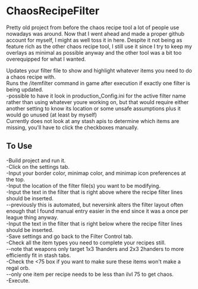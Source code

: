 # ChaosRecipeFilter

Pretty old project from before the chaos recipe tool a lot of people use nowadays was around. Now that I went ahead and made a proper github account for myself, I might as well toss it in here. Despite it not being as feature rich as the other chaos recipe tool, I still use it since I try to keep my overlays as minimal as possible anyway and the other tool was a bit too overequipped for what I wanted.


Updates your filter file to show and highlight whatever items you need to do a chaos recipe with.    
Runs the /itemfilter command in game after execution if exactly one filter is being updated.   
-possible to have it look in production_Config.ini for the active filter name rather than using whatever youre working on, but that would require either another setting to know its location or some unsafe assumptions plus it would go unused (at least by myself)      
Currently does not look at any stash apis to determine which items are missing, you'll have to click the checkboxes manually.    


## To Use
-Build project and run it.    
-Click on the settings tab.    
-Input your border color, minimap color, and minimap icon preferences at the top.    
-Input the location of the filter file(s) you want to be modifying.    
-Input the text in the filter that is right above where the recipe filter lines should be inserted.    
--previously this is automated, but neversink alters the filter layout often enough that I found manual entry easier in the end since it was a once per league thing anyway.    
-Input the text in the filter that is right below where the recipe filter lines should be inserted.   
-Save settings and go back to the Filter Control tab.   
-Check all the item types you need to complete your recipes still.   
--note that weapons only target 1x3 1handers and 2x3 2handers to more efficiently fit in stash tabs.   
-Check the <75 box if you want to make sure these items won't make a regal orb.   
--only one item per recipe needs to be less than ilvl 75 to get chaos.   
-Execute.   

